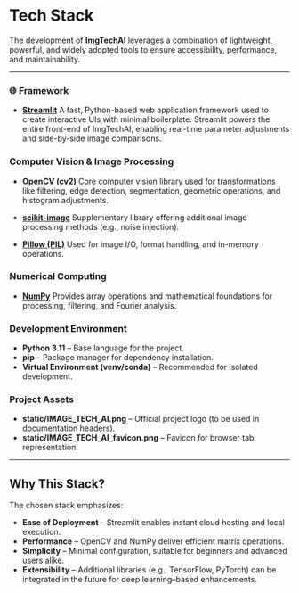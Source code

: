 # Tech Stack

The development of **ImgTechAI** leverages a combination of lightweight, powerful, and widely adopted tools to ensure accessibility, performance, and maintainability.

---

### 🌐 Framework

* **[Streamlit](https://streamlit.io/)**
  A fast, Python-based web application framework used to create interactive UIs with minimal boilerplate. Streamlit powers the entire front-end of ImgTechAI, enabling real-time parameter adjustments and side-by-side image comparisons.

### Computer Vision & Image Processing

* **[OpenCV (cv2)](https://opencv.org/)**
  Core computer vision library used for transformations like filtering, edge detection, segmentation, geometric operations, and histogram adjustments.

* **[scikit-image](https://scikit-image.org/)**
  Supplementary library offering additional image processing methods (e.g., noise injection).

* **[Pillow (PIL)](https://python-pillow.org/)**
  Used for image I/O, format handling, and in-memory operations.

### Numerical Computing

* **[NumPy](https://numpy.org/)**
  Provides array operations and mathematical foundations for processing, filtering, and Fourier analysis.

### Development Environment

* **Python 3.11** – Base language for the project.
* **pip** – Package manager for dependency installation.
* **Virtual Environment (venv/conda)** – Recommended for isolated development.

### Project Assets

* **static/IMAGE\_TECH\_AI.png** – Official project logo (to be used in documentation headers).
* **static/IMAGE\_TECH\_AI\_favicon.png** – Favicon for browser tab representation.

---

## Why This Stack?

The chosen stack emphasizes:

* **Ease of Deployment** – Streamlit enables instant cloud hosting and local execution.
* **Performance** – OpenCV and NumPy deliver efficient matrix operations.
* **Simplicity** – Minimal configuration, suitable for beginners and advanced users alike.
* **Extensibility** – Additional libraries (e.g., TensorFlow, PyTorch) can be integrated in the future for deep learning–based enhancements.

